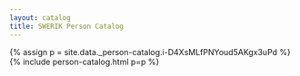 ```yaml
---
layout: catalog
title: SWERIK Person Catalog
---
```

{% assign p = site.data._person-catalog.i-D4XsMLfPNYoud5AKgx3uPd %}
{% include person-catalog.html p=p %}

